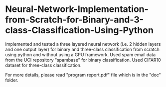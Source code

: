 # Neural-Network-Implementation-from-Scratch-for-Binary-and-3-class-Classification-Using-Python
Implemented and tested a three layered neural network (i.e. 2 hidden layers and one output layer) for binary and three-class classification from scratch using python and without using a GPU framework.  Used spam email data from the UCI repository "spambase" for binary classification. Used CIFAR10 dataset for three-class classification.


For more details, please read "program report.pdf" file which is in the "doc" folder.  
